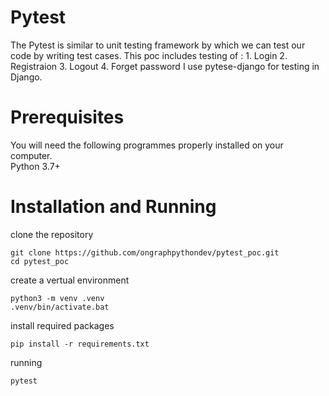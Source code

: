 # Pytest
The Pytest is similar to unit testing framework by which we can test our code by writing test cases.
This poc includes testing of :
    1. Login
    2. Registraion
    3. Logout
    4. Forget password
I use pytese-django for testing in Django.

# Prerequisites
You will need the following programmes properly installed on your computer.<br>
Python 3.7+

# Installation and Running

clone the repository
```
git clone https://github.com/ongraphpythondev/pytest_poc.git
cd pytest_poc
```
create a vertual environment
```
python3 -m venv .venv
.venv/bin/activate.bat
```
install required packages
```
pip install -r requirements.txt
```
running
```
pytest
```

        